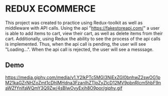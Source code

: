 
# REDUX ECOMMERCE

This project was created to practice using Redux-toolkit as well as middleware with API calls. Using the api "https://fakestoreapi.com/" a user is able to add items to cart, view their cart, as well as delete items from their cart. Additionally, using Redux the ability to see the process of the api calls is implemented. Thus, when the api call is pending, the user will see "Loading...". When the api call is rejected, the user will see a messsage.




## Demo

https://media.giphy.com/media/v1.Y2lkPTc5MGI3NjExZGI0bnhwZ2swOG1pM21kaGZrNHZoZmt1cDhlMHdna3FzanlhZTlpZyZlcD12MV9pbnRlcm5hbF9naWZfYnlfaWQmY3Q9Zw/4sBIwOvyExjh8O9por/giphy.gif
